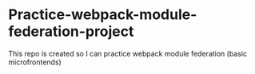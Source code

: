 # Practice-webpack-module-federation-project
This repo is created so I can practice webpack module federation (basic microfrontends)
